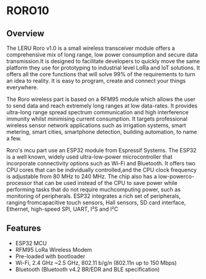 # RORO10

## Overview
The LERU Roro v1.0 is a small wireless transceiver module offers a comprehensive mix of long range, low power consumption and secure data transmission.It is designed to facilitate developers to quickly move the same platform they use for prototyping to industrial level LoRa and IoT solutions. It offers all the core functions that will solve 99% of the requirements to turn an idea to reality. It is easy to program, create and connect your things everywhere. 

The Roro wireless part is based on a RFM95 module which allows the user to send data and reach extremely long ranges at low data-rates. It provides ultra-long range spread spectrum communication and high interference immunity whilst minimising current consumption. It targets professional wireless sensor network applications such as irrigation systems, smart metering, smart cities, smartphone detection, building automation, to name a few.

Roro's mcu part use an ESP32 module from Espressif Systems. The ESP32 is a well known, widely used ultra-low-power microcontroller that incorporate connectivity options such as Wi-Fi and Bluetooth. It offers two CPU cores that can be individually controlled,and the CPU clock frequency is adjustable from 80 MHz to 240 MHz. The chip also has a low-powerco-processor that can be used instead of the CPU to save power while performing tasks that do not require muchcomputing power, such as monitoring of peripherals. ESP32 integrates a rich set of peripherals, ranging fromcapacitive touch sensors, Hall sensors, SD card interface, Ethernet, high-speed SPI, UART, I²S and I²C

## Features
- ESP32 MCU
- RFM95 LoRa Wireless Modem
- Pre-loaded with bootloader
- Wi-Fi, 2.4 GHz ~2.5 GHz, 802.11 b/g/n (802.11n up to 150 Mbps)
- Bluetooth (Bluetooth v4.2 BR/EDR and BLE specification)

